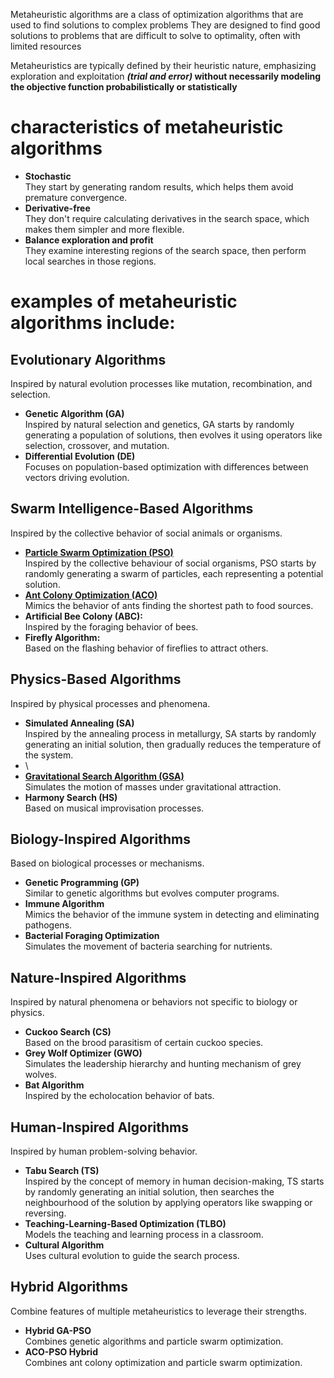 Metaheuristic algorithms are a class of optimization algorithms that are used to find solutions to complex problems
They are designed to find good solutions to problems that are difficult to solve to optimality, often with limited resources

Metaheuristics are typically defined by their heuristic nature, emphasizing exploration and exploitation  <b><i>(trial and error)</i> without necessarily modeling the objective function probabilistically or statistically</b>

# characteristics of metaheuristic algorithms
* <b>Stochastic </b> \
They start by generating random results, which helps them avoid premature convergence.
* <b>Derivative-free </b> \
They don't require calculating derivatives in the search space, which makes them simpler and more flexible.
* <b>Balance exploration and profit </b> \
They examine interesting regions of the search space, then perform local searches in those regions.

# examples of metaheuristic algorithms include: 
## Evolutionary Algorithms
Inspired by natural evolution processes like mutation, recombination, and selection.
* <b>Genetic Algorithm (GA) </b> \
Inspired by natural selection and genetics, GA starts by randomly generating a population of solutions, then evolves it using operators like selection, crossover, and mutation.
* <b>Differential Evolution (DE)</b> \
Focuses on population-based optimization with differences between vectors driving evolution.

## Swarm Intelligence-Based Algorithms
Inspired by the collective behavior of social animals or organisms.
* <b><a href="https://github.com/pankajr141/experiments/blob/master/Reasoning/optimization/metaheuristic_algorithms/ch1_particle_swarm_optimization.mdx" target="_blank">Particle Swarm Optimization (PSO)</a></b> \
Inspired by the collective behaviour of social organisms, PSO starts by randomly generating a swarm of particles, each representing a potential solution.
* <b><a href="https://github.com/pankajr141/experiments/blob/master/Reasoning/optimization/metaheuristic_algorithms/ch2_ant_colony_optimization.mdx" target="_blank">Ant Colony Optimization (ACO)</a></b>\
Mimics the behavior of ants finding the shortest path to food sources.
* <b>Artificial Bee Colony (ABC): </b> \
Inspired by the foraging behavior of bees.
* <b>Firefly Algorithm: </b> \
Based on the flashing behavior of fireflies to attract others.

## Physics-Based Algorithms
Inspired by physical processes and phenomena.
* <b>Simulated Annealing (SA) </b> \
Inspired by the annealing process in metallurgy, SA starts by randomly generating an initial solution, then gradually reduces the temperature of the system.
* <b></b> \
* <b><a href="https://github.com/pankajr141/experiments/blob/master/Reasoning/optimization/metaheuristic_algorithms/ch3_gravitational_search_algorithm.mdx" target="_blank">Gravitational Search Algorithm (GSA)</a></b>\
Simulates the motion of masses under gravitational attraction.
* <b>Harmony Search (HS) </b> \
Based on musical improvisation processes.

## Biology-Inspired Algorithms
Based on biological processes or mechanisms.
* <b>Genetic Programming (GP) </b> \
Similar to genetic algorithms but evolves computer programs.
* <b>Immune Algorithm </b> \
Mimics the behavior of the immune system in detecting and eliminating pathogens.
* <b>Bacterial Foraging Optimization </b> \
Simulates the movement of bacteria searching for nutrients.

## Nature-Inspired Algorithms
Inspired by natural phenomena or behaviors not specific to biology or physics.
* <b>Cuckoo Search (CS) </b> \
Based on the brood parasitism of certain cuckoo species.
* <b>Grey Wolf Optimizer (GWO) </b> \
Simulates the leadership hierarchy and hunting mechanism of grey wolves.
* <b>Bat Algorithm </b> \
Inspired by the echolocation behavior of bats.

## Human-Inspired Algorithms
Inspired by human problem-solving behavior.
* <b>Tabu Search (TS) </b> \
Inspired by the concept of memory in human decision-making, TS starts by randomly generating an initial solution, then searches the neighbourhood of the solution by applying operators like swapping or reversing.
* <b>Teaching-Learning-Based Optimization (TLBO) </b> \
Models the teaching and learning process in a classroom.
* <b>Cultural Algorithm </b> \
Uses cultural evolution to guide the search process.

## Hybrid Algorithms
Combine features of multiple metaheuristics to leverage their strengths.
* <b>Hybrid GA-PSO </b> \
Combines genetic algorithms and particle swarm optimization.
* <b>ACO-PSO Hybrid </b> \
Combines ant colony optimization and particle swarm optimization.
